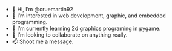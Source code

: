 - 👋 Hi, I’m @cruemartin92
- 👀 I’m interested in web development, graphic, and embedded programming.
- 🌱 I’m currently learning 2d graphics programing in pygame.
- 💞️ I’m looking to collaborate on anything really.
- 📫 Shoot me a message.

<!---
cruemartin92/cruemartin92 is a ✨ special ✨ repository because its `README.md` (this file) appears on your GitHub profile.
You can click the Preview link to take a look at your changes.
--->

